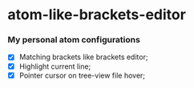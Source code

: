 # atom-like-brackets-editor
### My personal atom configurations

 - [x] Matching brackets like brackets editor;
 - [x] Highlight current line;
 - [x] Pointer cursor on tree-view file hover;
